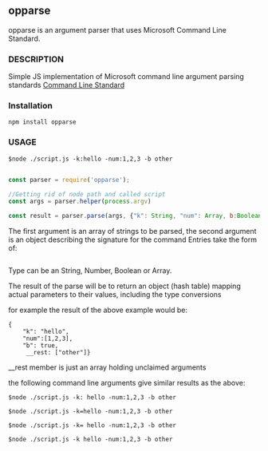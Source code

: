 ## opparse

opparse is an argument parser that uses Microsoft Command Line Standard. 


### DESCRIPTION

Simple JS implementation of Microsoft command line argument parsing standards
[Command Line Standard](https://docs.microsoft.com/en-us/previous-versions/windows/it-pro/windows-powershell-1.0/ee156811(v=technet.10)?redirectedfrom=MSDN)


### Installation

```
npm install opparse
```

### USAGE


```
$node ./script.js -k:hello -num:1,2,3 -b other
```

```javascript

const parser = require('opparse');

//Getting rid of node path and called script
const args = parser.helper(process.argv)

const result = parser.parse(args, {"k": String, "num": Array, b:Boolean});
```
The first argument is an array of strings to be parsed, the second argument
is an object describing the signature for the command Entries take the form of:

```name = Type
```
Type can be an String, Number, Boolean or Array.

The result of the parse will be to return an object (hash table)
mapping actual parameters to their values, including the type conversions

for example the result of the above example would be:
```
{
	"k": "hello",
	"num":[1,2,3],
	"b": true,
	 __rest: ["other"]}
```
\__rest member is just an array holding unclaimed arguments 

the following command line arguments give similar results as the above:
```
$node ./script.js -k: hello -num:1,2,3 -b other
```
```
$node ./script.js -k=hello -num:1,2,3 -b other
```
```
$node ./script.js -k= hello -num:1,2,3 -b other
```
```
$node ./script.js -k hello -num:1,2,3 -b other
```